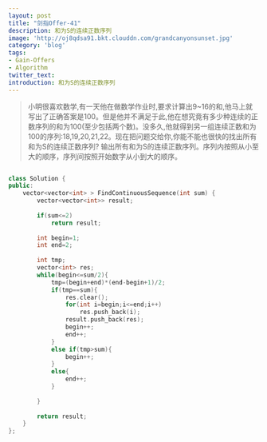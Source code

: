 ```yaml
---
layout: post
title: "剑指Offer-41"
description: 和为S的连续正数序列
image: 'http://oj8qdsa91.bkt.clouddn.com/grandcanyonsunset.jpg'
category: 'blog'
tags:
- Gain-Offers
- Algorithm
twitter_text: 
introduction: 和为S的连续正数序列
---
```



> 小明很喜欢数学,有一天他在做数学作业时,要求计算出9~16的和,他马上就写出了正确答案是100。但是他并不满足于此,他在想究竟有多少种连续的正数序列的和为100(至少包括两个数)。没多久,他就得到另一组连续正数和为100的序列:18,19,20,21,22。现在把问题交给你,你能不能也很快的找出所有和为S的连续正数序列? 输出所有和为S的连续正数序列。序列内按照从小至大的顺序，序列间按照开始数字从小到大的顺序。


```cpp

class Solution {
public:
    vector<vector<int> > FindContinuousSequence(int sum) {
        vector<vector<int>> result;
         
        if(sum<=2)
            return result;
         
        int begin=1;
        int end=2;
         
        int tmp;
        vector<int> res;
        while(begin<=sum/2){
            tmp=(begin+end)*(end-begin+1)/2;
            if(tmp==sum){
                res.clear();
                for(int i=begin;i<=end;i++)
                    res.push_back(i);
                result.push_back(res);
                begin++;
                end++;
            }
            else if(tmp>sum){
                begin++;
            }
            else{
                end++;
            }
             
        }
         
        return result;
    }
};

```
